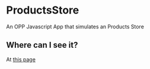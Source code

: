 # ProductsStore
An OPP Javascript App that simulates an Products Store

## Where can I see it?
At [this page](https://alanstgo.github.io/ProductsStore)
